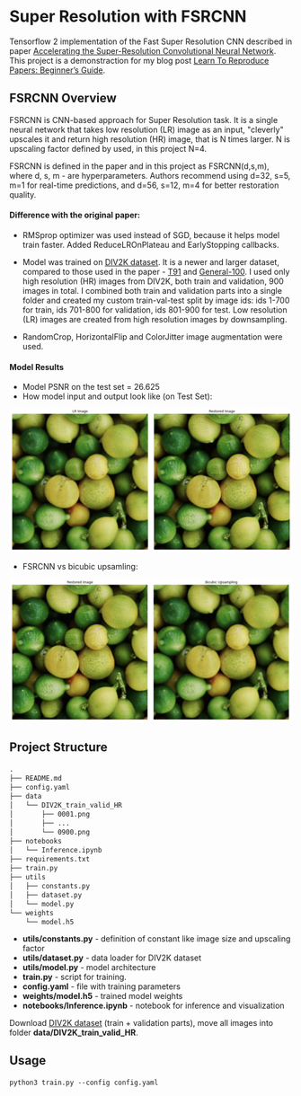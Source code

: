 # Super Resolution with FSRCNN

Tensorflow 2 implementation of the Fast Super Resolution CNN described in paper [Accelerating the Super-Resolution Convolutional Neural Network](https://arxiv.org/abs/1608.00367). This project is a demonstraction for my blog post [Learn To Reproduce Papers: Beginner’s Guide](https://notrocketscience.blog/learn-to-reproduce-papers-beginners-guide/).

## FSRCNN Overview

FSRCNN is CNN-based approach for Super Resolution task. It is a single neural network that takes low resolution (LR) image as an input, "cleverly" upscales it and return high resolution (HR) image, that is N times larger. N is upscaling factor defined by used, in this project N=4.

FSRCNN is defined in the paper and in this project as FSRCNN(d,s,m), where d, s, m - are hyperparameters. Authors recommend using d=32, s=5, m=1 for real-time predictions, and d=56, s=12, m=4 for better restoration quality.

#### Difference with the original paper:

- RMSprop optimizer was used instead of SGD, because it helps model train faster. Added ReduceLROnPlateau and EarlyStopping callbacks.

- Model was trained on [DIV2K dataset](https://data.vision.ee.ethz.ch/cvl/DIV2K/). It is a newer and larger dataset, compared to those used in the paper - [T91](https://www.kaggle.com/ll01dm/t91-image-dataset) and [General-100](http://mmlab.ie.cuhk.edu.hk/projects/FSRCNN.html). I used only high resolution (HR) images from DIV2K, both train and validation, 900 images in total. I combined both train and validation parts into a single folder and created my custom train-val-test split by image ids: ids 1-700 for train, ids 701-800 for validation, ids 801-900 for test. Low resolution (LR) images are created from high resolution images by downsampling.

- RandomCrop, HorizontalFlip and ColorJitter image augmentation were used.


#### Model Results

- Model PSNR on the test set = 26.625
- How model input and output look like (on Test Set):

![alt text](docs/restoration.png)

- FSRCNN vs bicubic upsamling:

![alt text](docs/restoration_and_bicubic.png)


## Project Structure

```
.
├── README.md
├── config.yaml
├── data
│   └── DIV2K_train_valid_HR
│       ├── 0001.png
│       ├── ...
│       └── 0900.png
├── notebooks
│   └── Inference.ipynb
├── requirements.txt
├── train.py
├── utils
│   ├── constants.py
│   ├── dataset.py
│   └── model.py
└── weights
    └── model.h5
```

- **utils/constants.py** - definition of constant like image size and upscaling factor
- **utils/dataset.py** - data loader for DIV2K dataset
- **utils/model.py** - model architecture
- **train.py** - script for training. 
- **config.yaml** - file with training parameters
- **weights/model.h5** - trained model weights
- **notebooks/Inference.ipynb** - notebook for inference and visualization

Download [DIV2K dataset](https://data.vision.ee.ethz.ch/cvl/DIV2K/) (train + validation parts), move all images into folder **data/DIV2K_train_valid_HR**.

## Usage

```
python3 train.py --config config.yaml
```
